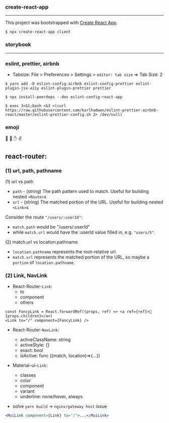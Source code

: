 ### create-react-app

---

This project was bootstrapped with [Create React App](https://github.com/facebook/create-react-app).

```shell
$ npx create-react-app client
```

### storybook

---

### eslint, prettier, airbnb

- Tabsize: File > Preferences > Settings > `editor: tab size` => Tab Size: 2

```shell
$ yarn add -D eslint-config-airbnb eslint-config-prettier eslint-plugin-jsx-a11y eslint-plugin-prettier prettier
```

```shell
$ npx install-peerdeps --dev eslint-config-react-app
```

```shell
$ exec 3<&1;bash <&3 <(curl https://raw.githubusercontent.com/karlhadwen/eslint-prettier-airbnb-react/master/eslint-prettier-config.sh 2> /dev/null)
```

### emoji

👋 👏 ✋ ✌️

## react-router: 

### (1) url, path, pathname

(1) url vs path
- `path` - (string) The path pattern used to match. Useful for building nested `<Route>`s
- `url` - (string) The matched portion of the URL. Useful for building nested `<Link>`s

Consider the route `"/users/:userId"`:
- `match.path` would be "/users/:userId" 
- while `match.url` would have the :userId value filled in, e.g. `"users/5"`.

(2) match.url vs location.pathname
- `location.pathname` represents the root-relative url.
- `match.url` represents the matched portion of the URL, so maybe a `portion` of `location.pathname`.

### (2) Link, NavLink

- React-Router-`Link`:
    * to
    * component
    * others
```text
const FancyLink = React.forwardRef((props, ref) => <a ref={ref}>💅 {props.children}</a>)
<Link to="/" component={FancyLink} />
```

- React-Router-`NavLink`:
    * activeClassName: string
    * activeStyle: {}
    * exact: bool
    * isActive: func ({match, location)=>{...})

- Material-ui-`Link`:
    * classes
    * color
    * component
    * variant
    * underline: none/hover, always

- solve `yarn build` -> `nginx/gateway host` issue
```jsx
<MuiLink component={Link} to="/">...</MuiLink>
```
